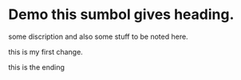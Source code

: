 # Demo this sumbol gives heading.
some discription and also some stuff to be noted here.

this is my first change.




this is the ending
